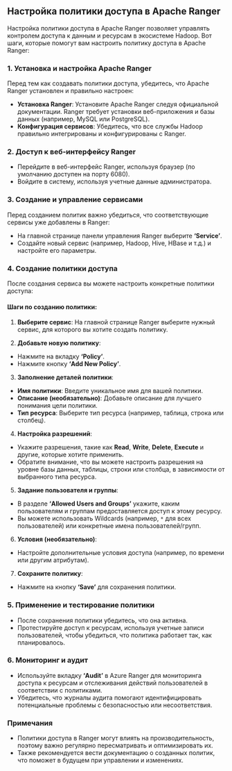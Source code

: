 ## Настройка политики доступа в Apache Ranger

Настройка политики доступа в Apache Ranger позволяет управлять контролем доступа к данным и ресурсам в экосистеме Hadoop. Вот шаги, которые помогут вам настроить политику доступа в Apache Ranger:

### 1. Установка и настройка Apache Ranger

Перед тем как создавать политики доступа, убедитесь, что Apache Ranger установлен и правильно настроен:

- **Установка Ranger**: Установите Apache Ranger следуя официальной документации. Ranger требует установки веб-приложения и базы данных (например, MySQL или PostgreSQL).
- **Конфигурация сервисов**: Убедитесь, что все службы Hadoop правильно интегрированы и конфигурированы с Ranger.

### 2. Доступ к веб-интерфейсу Ranger

- Перейдите в веб-интерфейс Ranger, используя браузер (по умолчанию доступен на порту 6080).
- Войдите в систему, используя учетные данные администратора.

### 3. Создание и управление сервисами

Перед созданием политик важно убедиться, что соответствующие сервисы уже добавлены в Ranger:

- На главной странице панели управления Ranger выберите **‘Service’**.
- Создайте новый сервис (например, Hadoop, Hive, HBase и т.д.) и настройте его параметры.

### 4. Создание политики доступа

После создания сервиса вы можете настроить конкретные политики доступа:

#### Шаги по созданию политики:

1. **Выберите сервис**: На главной странице Ranger выберите нужный сервис, для которого вы хотите создать политику.


2. **Добавьте новую политику**:
- Нажмите на вкладку **‘Policy’**.
- Нажмите кнопку **‘Add New Policy’**.

3. **Заполнение деталей политики**:
- **Имя политики**: Введите уникальное имя для вашей политики.
- **Описание (необязательно)**: Добавьте описание для лучшего понимания цели политики.
- **Тип ресурса**: Выберите тип ресурса (например, таблица, строка или столбец).

4. **Настройка разрешений**:
- Укажите разрешения, такие как **Read**, **Write**, **Delete**, **Execute** и другие, которые хотите применить.
- Обратите внимание, что вы можете настроить разрешения на уровне базы данных, таблицы, строки или столбца, в зависимости от выбранного типа ресурса.

5. **Задание пользователя и группы**:
- В разделе **‘Allowed Users and Groups’** укажите, каким пользователям и группам предоставляется доступ к этому ресурсу.
- Вы можете использовать Wildcards (например, `*` для всех пользователей) или конкретные имена пользователей/групп.

6. **Условия (необязательно)**:
- Настройте дополнительные условия доступа (например, по времени или другим атрибутам).

7. **Сохраните политику**:
- Нажмите на кнопку **‘Save’** для сохранения политики.

### 5. Применение и тестирование политики

- После сохранения политики убедитесь, что она активна.
- Протестируйте доступ к ресурсам, используя учетные записи пользователей, чтобы убедиться, что политика работает так, как планировалось.

### 6. Мониторинг и аудит

- Используйте вкладку **‘Audit’** в Azure Ranger для мониторинга доступа к ресурсам и отслеживания действий пользователей в соответствии с политиками.
- Убедитесь, что журналы аудита помогают идентифицировать потенциальные проблемы с безопасностью или несоответствия.

### Примечания

- Политики доступа в Ranger могут влиять на производительность, поэтому важно регулярно пересматривать и оптимизировать их.
- Также рекомендуется вести документацию о созданных политик, что поможет в будущем при управлении и изменениях.